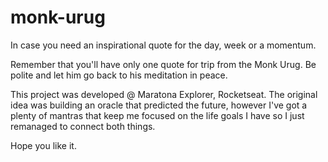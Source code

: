 # monk-urug
In case you need an inspirational quote for the day, week or a momentum.

Remember that you'll have only one quote for trip from the Monk Urug. Be polite and let him go back to his meditation in peace.

This project was developed @ Maratona Explorer, Rocketseat. The original idea was building an oracle that predicted the future, however I've got a plenty of mantras that keep me focused on the life goals I have so I just remanaged to connect both things.

Hope you like it.

